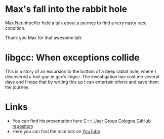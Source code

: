 # Max's fall into the rabbit hole

Max Neunhoeffer held a talk about a journey to find a very nasty race condition.

Thank you Max for that awesome talk

# libgcc: When exceptions collide

This is a story of an excursion to the bottom of a deep rabbit hole, where I discovered a foot gun in gcc’s libgcc.
The investigation has cost me several days and I hope that by writing this up I can entertain others and save them the journey.

# Links

* You can find his presentation here [C++ User Group Cologne GitHub repository](https://github.com/CPPUserGroups/Germany-Cologne/blob/master/2020-05-26-Musl-Static-Hanger-Rabbit-Hole.pdf)
* Here you can find the nice talk on [YouTube](https://www.youtube.com/watch?v=7_5RUyVS3fE)
